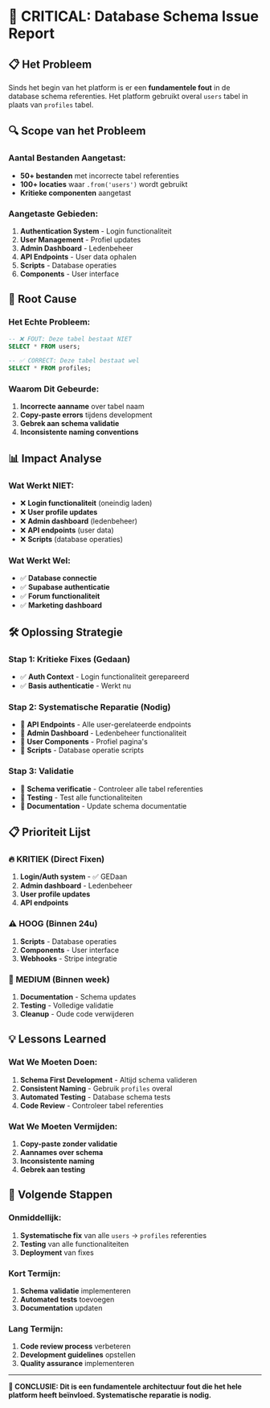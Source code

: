 # 🚨 CRITICAL: Database Schema Issue Report

## 📋 **Het Probleem**
Sinds het begin van het platform is er een **fundamentele fout** in de database schema referenties. Het platform gebruikt overal `users` tabel in plaats van `profiles` tabel.

## 🔍 **Scope van het Probleem**

### **Aantal Bestanden Aangetast:**
- **50+ bestanden** met incorrecte tabel referenties
- **100+ locaties** waar `.from('users')` wordt gebruikt
- **Kritieke componenten** aangetast

### **Aangetaste Gebieden:**
1. **Authentication System** - Login functionaliteit
2. **User Management** - Profiel updates
3. **Admin Dashboard** - Ledenbeheer
4. **API Endpoints** - User data ophalen
5. **Scripts** - Database operaties
6. **Components** - User interface

## 🎯 **Root Cause**

### **Het Echte Probleem:**
```sql
-- ❌ FOUT: Deze tabel bestaat NIET
SELECT * FROM users;

-- ✅ CORRECT: Deze tabel bestaat wel
SELECT * FROM profiles;
```

### **Waarom Dit Gebeurde:**
1. **Incorrecte aanname** over tabel naam
2. **Copy-paste errors** tijdens development
3. **Gebrek aan schema validatie**
4. **Inconsistente naming conventions**

## 📊 **Impact Analyse**

### **Wat Werkt NIET:**
- ❌ **Login functionaliteit** (oneindig laden)
- ❌ **User profile updates**
- ❌ **Admin dashboard** (ledenbeheer)
- ❌ **API endpoints** (user data)
- ❌ **Scripts** (database operaties)

### **Wat Werkt Wel:**
- ✅ **Database connectie**
- ✅ **Supabase authenticatie**
- ✅ **Forum functionaliteit**
- ✅ **Marketing dashboard**

## 🛠️ **Oplossing Strategie**

### **Stap 1: Kritieke Fixes (Gedaan)**
- ✅ **Auth Context** - Login functionaliteit gerepareerd
- ✅ **Basis authenticatie** - Werkt nu

### **Stap 2: Systematische Reparatie (Nodig)**
- 🔄 **API Endpoints** - Alle user-gerelateerde endpoints
- 🔄 **Admin Dashboard** - Ledenbeheer functionaliteit
- 🔄 **User Components** - Profiel pagina's
- 🔄 **Scripts** - Database operatie scripts

### **Stap 3: Validatie**
- 🔄 **Schema verificatie** - Controleer alle tabel referenties
- 🔄 **Testing** - Test alle functionaliteiten
- 🔄 **Documentation** - Update schema documentatie

## 📋 **Prioriteit Lijst**

### **🔥 KRITIEK (Direct Fixen)**
1. **Login/Auth system** - ✅ GEDaan
2. **Admin dashboard** - Ledenbeheer
3. **User profile updates**
4. **API endpoints**

### **⚠️ HOOG (Binnen 24u)**
1. **Scripts** - Database operaties
2. **Components** - User interface
3. **Webhooks** - Stripe integratie

### **📝 MEDIUM (Binnen week)**
1. **Documentation** - Schema updates
2. **Testing** - Volledige validatie
3. **Cleanup** - Oude code verwijderen

## 💡 **Lessons Learned**

### **Wat We Moeten Doen:**
1. **Schema First Development** - Altijd schema valideren
2. **Consistent Naming** - Gebruik `profiles` overal
3. **Automated Testing** - Database schema tests
4. **Code Review** - Controleer tabel referenties

### **Wat We Moeten Vermijden:**
1. **Copy-paste zonder validatie**
2. **Aannames over schema**
3. **Inconsistente naming**
4. **Gebrek aan testing**

## 🚀 **Volgende Stappen**

### **Onmiddellijk:**
1. **Systematische fix** van alle `users` → `profiles` referenties
2. **Testing** van alle functionaliteiten
3. **Deployment** van fixes

### **Kort Termijn:**
1. **Schema validatie** implementeren
2. **Automated tests** toevoegen
3. **Documentation** updaten

### **Lang Termijn:**
1. **Code review process** verbeteren
2. **Development guidelines** opstellen
3. **Quality assurance** implementeren

---

**🎯 CONCLUSIE: Dit is een fundamentele architectuur fout die het hele platform heeft beïnvloed. Systematische reparatie is nodig.**
